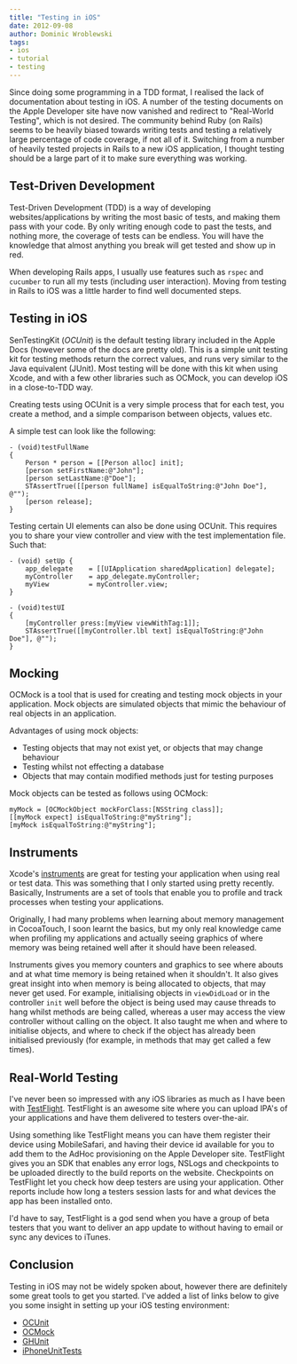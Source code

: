 ```yaml
---
title: "Testing in iOS"
date: 2012-09-08
author: Dominic Wroblewski
tags:
- ios
- tutorial
- testing
---
```


Since doing some programming in a TDD format, I realised the lack of documentation about testing in iOS. A number of the testing documents on the Apple Developer site have now vanished and redirect to "Real-World Testing", which is not desired.  The community behind Ruby (on Rails) seems to be heavily biased towards writing tests and testing a relatively large percentage of code coverage, if not all of it. Switching from a number of heavily tested projects in Rails to a new iOS application, I thought testing should be a large part of it to make sure everything was working.

## Test-Driven Development

Test-Driven Development (TDD) is a way of developing websites/applications by writing the most basic of tests, and making them pass with your code. By only writing enough code to past the tests, and nothing more, the coverage of tests can be endless. You will have the knowledge that almost anything you break will get tested and show up in red.

When developing Rails apps, I usually use features such as `rspec` and `cucumber` to run all my tests (including user interaction). Moving from testing in Rails to iOS was a little harder to find well documented steps.

## Testing in iOS

SenTestingKit (*OCUnit*) is the default testing library included in the Apple Docs (however some of the docs are pretty old). This is a simple unit testing kit for testing methods return the correct values, and runs very similar to the Java equivalent (JUnit). Most testing will be done with this kit when using Xcode, and with a few other libraries such as OCMock, you can develop iOS in a close-to-TDD way.

Creating tests using OCUnit is a very simple process that for each test, you create a method, and a simple comparison between objects, values etc.

A simple test can look like the following:

    - (void)testFullName
    {
        Person * person = [[Person alloc] init];
        [person setFirstName:@"John"];
        [person setLastName:@"Doe"];
        STAssertTrue([[person fullName] isEqualToString:@"John Doe"], @"");
        [person release];
    }

Testing certain UI elements can also be done using OCUnit. This requires you to share your view controller and view with the test implementation file. Such that:

    - (void) setUp {
        app_delegate    = [[UIApplication sharedApplication] delegate];
        myController    = app_delegate.myController;
        myView          = myController.view;
    }
    
    - (void)testUI
    {
        [myController press:[myView viewWithTag:1]];
        STAssertTrue([[myController.lbl text] isEqualToString:@"John Doe"], @"");
    }

## Mocking

OCMock is a tool that is used for creating and testing mock objects in your application. Mock objects are simulated objects that mimic the behaviour of real objects in an application.

Advantages of using mock objects:

- Testing objects that may not exist yet, or objects that may change behaviour
- Testing whilst not effecting a database
- Objects that may contain modified methods just for testing purposes

Mock objects can be tested as follows using OCMock:

    myMock = [OCMockObject mockForClass:[NSString class]];
    [[myMock expect] isEqualToString:@"myString"];
    [myMock isEqualToString:@"myString"];

## Instruments

Xcode's [instruments](http://developer.apple.com/library/ios/#documentation/DeveloperTools/Conceptual/InstrumentsUserGuide/Introduction/Introduction.html) are great for testing your application when using real or test data. This was something that I only started using pretty recently. Basically, Instruments are a set of tools that enable you to profile and track processes when testing your applications.

Originally, I had many problems when learning about memory management in CocoaTouch, I soon learnt the basics, but my only real knowledge came when profiling my applications and actually seeing graphics of where memory was being retained well after it should have been released.

Instruments gives you memory counters and graphics to see where abouts and at what time memory is being retained when it shouldn't. It also gives great insight into when memory is being allocated to objects, that may never get used. For example, initialising objects in `viewDidLoad` or in the controller `init` well before the object is being used may cause threads to hang whilst methods are being called, whereas a user may access the view controller without calling on the object. It also taught me when and where to initialise objects, and where to check if the object has already been initialised previously (for example, in methods that may get called a few times).

## Real-World Testing

I've never been so impressed with any iOS libraries as much as I have been with [TestFlight](https://testflightapp.com/). TestFlight is an awesome site where you can upload IPA's of your applications and have them delivered to testers over-the-air.

Using something like TestFlight means you can have them register their device using MobileSafari, and having their device id available for you to add them to the AdHoc provisioning on the Apple Developer site. TestFlight gives you an SDK that enables any error logs, NSLogs and checkpoints to be uploaded directly to the build reports on the website. Checkpoints on TestFlight let you check how deep testers are using your application. Other reports include how long a testers session lasts for and what devices the app has been installed onto.

I'd have to say, TestFlight is a god send when you have a group of beta testers that you want to deliver an app update to without having to email or sync any devices to iTunes.

## Conclusion

Testing in iOS may not be widely spoken about, however there are definitely some great tools to get you started. I've added a list of links below to give you some insight in setting up your iOS testing environment:

- [OCUnit](http://www.sente.ch/software/ocunit/)
- [OCMock](http://ocmock.org/)
- [GHUnit](https://github.com/gabriel/gh-unit)
- [iPhoneUnitTests](http://developer.apple.com/library/ios/#samplecode/iPhoneUnitTests/Introduction/Intro.html)

